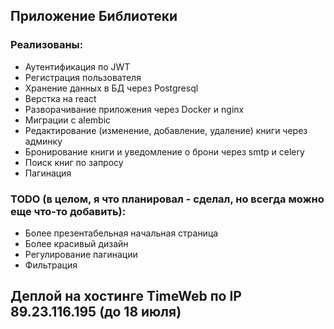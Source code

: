 ## Приложение Библиотеки
### Реализованы:
- Аутентификация по JWT
- Регистрация пользователя
- Хранение данных в БД через Postgresql
- Верстка на react
- Разворачивание приложения через Docker и nginx
- Миграции с alembic
- Редактирование (изменение, добавление, удаление) книги через админку
- Бронирование книги и уведомление о брони через smtp и celery
- Поиск книг по запросу
- Пагинация
### TODO (в целом, я что планировал - сделал, но всегда можно еще что-то добавить):
- Более презентабельная начальная страница
- Более красивый дизайн
- Регулирование пагинации
- Фильтрация

## Деплой на хостинге TimeWeb по IP 89.23.116.195 (до 18 июля)
